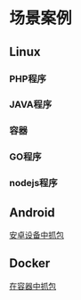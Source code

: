# 场景案例
## Linux
### PHP程序
### JAVA程序
### 容器
### GO程序
### nodejs程序

## Android
[安卓设备中抓包](./android.md)

## Docker
[在容器中抓包](./docker.md)
